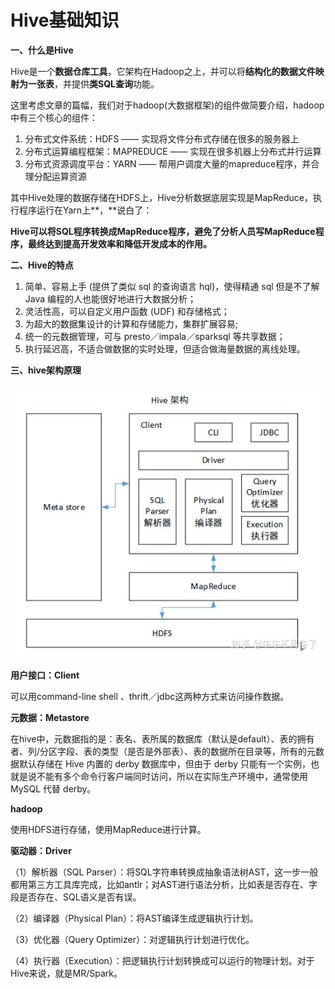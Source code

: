 # Hive基础知识

**一、什么是Hive**

Hive是一个**数据仓库工具**，它架构在Hadoop之上，并可以将**结构化的数据文件映射为一张表**，并提供**类SQL查询**功能。

这里考虑文章的篇幅，我们对于hadoop(大数据框架)的组件做简要介绍，hadoop中有三个核心的组件：

1. 分布式文件系统：HDFS —— 实现将文件分布式存储在很多的服务器上
2. 分布式运算编程框架：MAPREDUCE —— 实现在很多机器上分布式并行运算
3. 分布式资源调度平台：YARN —— 帮用户调度大量的mapreduce程序，并合理分配运算资源

其中Hive处理的数据存储在HDFS上，Hive分析数据底层实现是MapReduce，执行程序运行在Yarn上**，**说白了：

**Hive可以将SQL程序转换成MapReduce程序，避免了分析人员写MapReduce程序，最终达到提高开发效率和降低开发成本的作用。**

**二、Hive的特点**

1. 简单、容易上手 (提供了类似 sql 的查询语言 hql)，使得精通 sql 但是不了解 Java 编程的人也能很好地进行大数据分析；
2. 灵活性高，可以自定义用户函数 (UDF) 和存储格式；
3. 为超大的数据集设计的计算和存储能力，集群扩展容易;
4. 统一的元数据管理，可与 presto／impala／sparksql 等共享数据；
5. 执行延迟高，不适合做数据的实时处理，但适合做海量数据的离线处理。

**三、hive架构原理**

![img](..\typora-user-images\v2-6a6fa9da2dd57b469482e5f189933470_720w.jpg)

**用户接口：Client**

可以用command-line shell 、thrift／jdbc这两种方式来访问操作数据。

**元数据：Metastore**

在hive中，元数据指的是：表名、表所属的数据库（默认是default）、表的拥有者、列/分区字段、表的类型（是否是外部表）、表的数据所在目录等，所有的元数据默认存储在 Hive 内置的 derby 数据库中，但由于 derby 只能有一个实例，也就是说不能有多个命令行客户端同时访问，所以在实际生产环境中，通常使用 MySQL 代替 derby。

**hadoop**

使用HDFS进行存储，使用MapReduce进行计算。

**驱动器：Driver**

（1）解析器（SQL Parser）：将SQL字符串转换成抽象语法树AST，这一步一般都用第三方工具库完成，比如antlr；对AST进行语法分析，比如表是否存在、字段是否存在、SQL语义是否有误。

（2）编译器（Physical Plan）：将AST编译生成逻辑执行计划。

（3）优化器（Query Optimizer）：对逻辑执行计划进行优化。

（4）执行器（Execution）：把逻辑执行计划转换成可以运行的物理计划。对于Hive来说，就是MR/Spark。